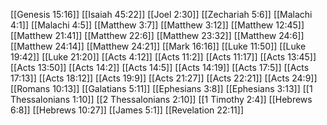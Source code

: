 [[Genesis 15:16]]
[[Isaiah 45:22]]
[[Joel 2:30]]
[[Zechariah 5:6]]
[[Malachi 4:1]]
[[Malachi 4:5]]
[[Matthew 3:7]]
[[Matthew 3:12]]
[[Matthew 12:45]]
[[Matthew 21:41]]
[[Matthew 22:6]]
[[Matthew 23:32]]
[[Matthew 24:6]]
[[Matthew 24:14]]
[[Matthew 24:21]]
[[Mark 16:16]]
[[Luke 11:50]]
[[Luke 19:42]]
[[Luke 21:20]]
[[Acts 4:12]]
[[Acts 11:2]]
[[Acts 11:17]]
[[Acts 13:45]]
[[Acts 13:50]]
[[Acts 14:2]]
[[Acts 14:5]]
[[Acts 14:19]]
[[Acts 17:5]]
[[Acts 17:13]]
[[Acts 18:12]]
[[Acts 19:9]]
[[Acts 21:27]]
[[Acts 22:21]]
[[Acts 24:9]]
[[Romans 10:13]]
[[Galatians 5:11]]
[[Ephesians 3:8]]
[[Ephesians 3:13]]
[[1 Thessalonians 1:10]]
[[2 Thessalonians 2:10]]
[[1 Timothy 2:4]]
[[Hebrews 6:8]]
[[Hebrews 10:27]]
[[James 5:1]]
[[Revelation 22:11]]
